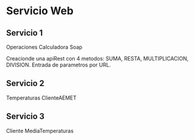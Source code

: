 # Servicio Web

## Servicio 1

Operaciones
    Calculadora Soap

Creacionde una apiRest con 4 metodos: SUMA, RESTA, MULTIPLICACION, DIVISION.
Entrada de parametros por URL.

## Servicio 2

Temperaturas
    ClienteAEMET

## Servicio 3

Cliente
    MediaTemperaturas
